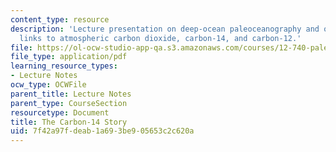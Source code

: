 ```yaml
---
content_type: resource
description: 'Lecture presentation on deep-ocean paleoceanography and ocean chemistry:
  links to atmospheric carbon dioxide, carbon-14, and carbon-12.'
file: https://ol-ocw-studio-app-qa.s3.amazonaws.com/courses/12-740-paleoceanography-spring-2008/7f42a97fdeab1a693be905653c2c620a_lec09a_slide.pdf
file_type: application/pdf
learning_resource_types:
- Lecture Notes
ocw_type: OCWFile
parent_title: Lecture Notes
parent_type: CourseSection
resourcetype: Document
title: The Carbon-14 Story
uid: 7f42a97f-deab-1a69-3be9-05653c2c620a
---
```

